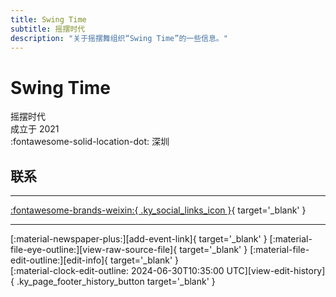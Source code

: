 ```yaml
---
title: Swing Time
subtitle: 摇摆时代
description: "关于摇摆舞组织“Swing Time”的一些信息。"
---
```


# Swing Time

摇摆时代  
成立于 2021  
:fontawesome-solid-location-dot: 深圳  


## 联系


---

 [:fontawesome-brands-weixin:{ .ky_social_links_icon }](# "摇摆时代SwingTime"){ target='_blank' }

---

<div class="ky_page_footer" markdown>
<div class="ky_page_footer_trailing" markdown="span">
[:material-newspaper-plus:][add-event-link]{ target='_blank' }
[:material-file-eye-outline:][view-raw-source-file]{ target='_blank' }
[:material-file-edit-outline:][edit-info]{ target='_blank' }
</div>
<div class="ky_page_footer_leading" markdown="span">
[:material-clock-edit-outline: 2024-06-30T10:35:00 UTC][view-edit-history]{ .ky_page_footer_history_button target='_blank' }
</div>
</div>

[add-event-link]: https://github.com/swingdance/events/issues/new?assignees=&labels=add+event&projects=&template=02-add_entity.yml&title=%5Bzh_CN%5D%20%3CName%3E&region=zh_CN&province=Guangdong&city=Shenzhen&org_id=swing-time "添加活动"
[view-raw-source-file]: https://github.com/swingdance/orgs/blob/main/zh_CN/swing-time.json "查看原始源文件"
[edit-info]: https://github.com/swingdance/orgs/issues/new?assignees=&labels=update+org&projects=&template=03-update_entity.yml&title=%5Bzh_CN%5D%20Swing%20Time&region=zh_CN&id=swing-time&name=Swing%20Time "编辑信息"

[view-edit-history]: https://github.com/swingdance/orgs/commits/main/zh_CN/swing-time.json "查看编辑历史"
